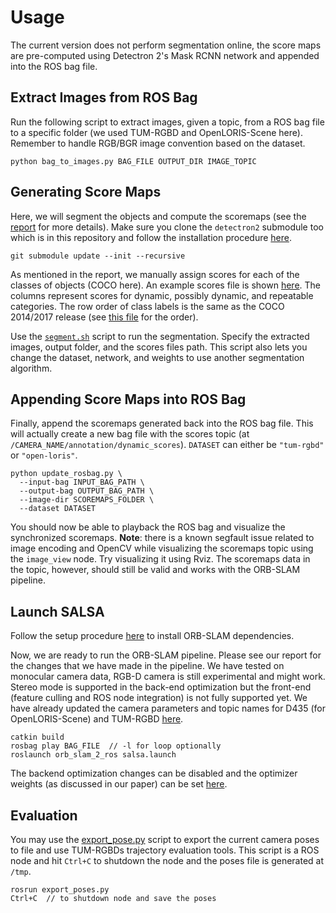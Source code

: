 # Usage

The current version does not perform segmentation online, the score maps are pre-computed using Detectron 2's Mask RCNN network and appended into the ROS bag file.

## Extract Images from ROS Bag

Run the following script to extract images, given a topic, from a ROS bag file to a specific folder (we used TUM-RGBD and OpenLORIS-Scene here). Remember to handle RGB/BGR image convention based on the dataset.

```
python bag_to_images.py BAG_FILE OUTPUT_DIR IMAGE_TOPIC
```

## Generating Score Maps

Here, we will segment the objects and compute the scoremaps (see the [report](docs/report.pdf) for more details). Make sure you clone the `detectron2` submodule too which is in this repository and follow the installation procedure [here](https://github.com/heethesh/detectron2/blob/8e67751ccc666ef3f5845222b707d37365a6ec19/INSTALL.md).

```
git submodule update --init --recursive
```

As mentioned in the report, we manually assign scores for each of the classes of objects (COCO here). An example scores file is shown [here](data/scores.tsv). The columns represent scores for dynamic, possibly dynamic, and repeatable categories. The row order of class labels is the same as the COCO 2014/2017 release (see [this file](https://github.com/amikelive/coco-labels/blob/master/coco-labels-2014_2017.txt) for the order).

Use the [`segment.sh`](https://github.com/heethesh/detectron2/blob/8e67751ccc666ef3f5845222b707d37365a6ec19/demo/segment.sh) script to run the segmentation. Specify the extracted images, output folder, and the scores files path. This script also lets you change the dataset, network, and weights to use another segmentation algorithm.

## Appending Score Maps into ROS Bag

Finally, append the scoremaps generated back into the ROS bag file. This will actually create a new bag file with the scores topic (at `/CAMERA_NAME/annotation/dynamic_scores`). `DATASET` can either be `"tum-rgbd"` or `"open-loris"`.

```
python update_rosbag.py \
  --input-bag INPUT_BAG_PATH \
  --output-bag OUTPUT_BAG_PATH \
  --image-dir SCOREMAPS_FOLDER \
  --dataset DATASET
```

You should now be able to playback the ROS bag and visualize the synchronized scoremaps. **Note**: there is a known segfault issue related to image encoding and OpenCV while visualizing the scoremaps topic using the `image_view` node. Try visualizing it using Rviz. The scoremaps data in the topic, however, should still be valid and works with the ORB-SLAM pipeline.

## Launch SALSA

Follow the setup procedure [here](https://github.com/appliedAI-Initiative/orb_slam_2_ros#2-building-orb_slam2_ros) to install ORB-SLAM dependencies.

Now, we are ready to run the ORB-SLAM pipeline. Please see our report for the changes that we have made in the pipeline. We have tested on monocular camera data, RGB-D camera is still experimental and might work. Stereo mode is supported in the back-end optimization but the front-end (feature culling and ROS node integration) is not fully supported yet. We have already updated the camera parameters and topic names for D435 (for OpenLORIS-Scene) and TUM-RGBD [here](https://github.com/heethesh/SALSA-Semantic-Assisted-SLAM/tree/master/orb_slam_2_ros/ros/launch).

```
catkin build
rosbag play BAG_FILE  // -l for loop optionally
roslaunch orb_slam_2_ros salsa.launch
```

The backend optimization changes can be disabled and the optimizer weights (as discussed in our paper) can be set [here](https://github.com/heethesh/SALSA-Semantic-Assisted-SLAM/blob/master/orb_slam_2_ros/orb_slam2/src/Optimizer.cc#L41).

## Evaluation

You may use the [export_pose.py](scripts/export_pose.py) script to export the current camera poses to file and use TUM-RGBDs trajectory evaluation tools. This script is a ROS node and hit `Ctrl+C` to shutdown the node and the poses file is generated at `/tmp`.

```
rosrun export_poses.py
Ctrl+C  // to shutdown node and save the poses
```
